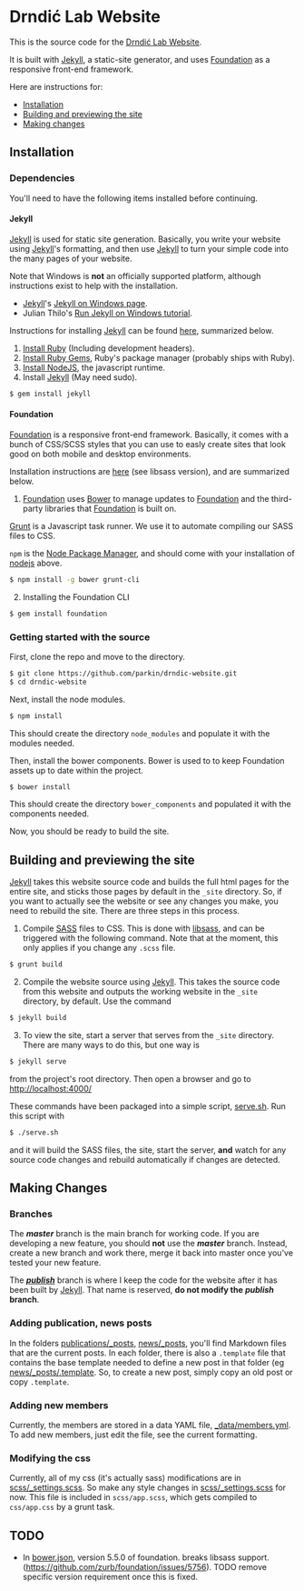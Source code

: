 # Drndić Lab Website

This is the source code for the [Drndić Lab Website](http://www.physics.upenn.edu/drndicgroup/).

It is built with [Jekyll], a static-site generator, and uses [Foundation] as a responsive front-end framework.

Here are instructions for:

* [Installation](#installation)
* [Building and previewing the site](#building-and-previewing-the-site)
* [Making changes](#making-changes)

## Installation

### Dependencies

You'll need to have the following items installed before continuing.

#### Jekyll

[Jekyll] is used for static site generation. Basically, you write your website using [Jekyll]'s formatting, and then use [Jekyll] to turn your simple code into the many pages of your website.

Note that Windows is **not** an officially supported platform, although instructions exist to help with the installation.

 * [Jekyll]'s [Jekyll on Windows page](http://jekyllrb.com/docs/windows/#installation).
 * Julian Thilo's [Run Jekyll on Windows tutorial](http://jekyll-windows.juthilo.com/).

Instructions for installing [Jekyll] can be found [here](http://jekyllrb.com/docs/installation/), summarized below. 

 1. [Install Ruby](http://www.ruby-lang.org/en/downloads/) (Including development headers).
 2. [Install Ruby Gems](http://rubygems.org/pages/download), Ruby's package manager (probably ships with Ruby).
 3. [Install NodeJS](http://nodejs.org/), the javascript runtime.
 4. Install [Jekyll] (May need sudo). 
```bash
$ gem install jekyll
```

#### Foundation

[Foundation] is a responsive front-end framework. Basically, it comes with a bunch of CSS/SCSS styles that you can use to easly create sites that look good on both mobile and desktop environments.

Installation instructions are [here](http://foundation.zurb.com/docs/sass.html) (see libsass version), and are summarized below.

1. [Foundation] uses [Bower](http://bower.io/) to manage updates to [Foundation] and the third-party libraries that [Foundation] is built on.

  [Grunt](http://gruntjs.com/) is a Javascript task runner. We use it to automate compiling our SASS files to CSS.

  `npm` is the [Node Package Manager](https://www.npmjs.org/), and should come with your installation of [nodejs](http://nodejs.org/) above.
  
  ```bash
$ npm install -g bower grunt-cli
  ```

2. Installing the Foundation CLI

  ```bash
$ gem install foundation
  ```

### Getting started with the source

First, clone the repo and move to the directory.

```bash
$ git clone https://github.com/parkin/drndic-website.git
$ cd drndic-website
```

Next, install the node modules.

```bash
$ npm install
```

This should create the directory `node_modules` and populate it with the modules needed.

Then, install the bower components. Bower is used to to keep Foundation assets up to date within the project.

```bash
$ bower install
```
This should create the directory `bower_components` and populated it with the components needed.

Now, you should be ready to build the site.

## Building and previewing the site

[Jekyll] takes this website source code and builds the full html pages for the entire site, and sticks those pages by default in the `_site` directory. So, if you want to actually see the website or see any changes you make, you need to rebuild the site. There are three steps in this process.

1. Compile [SASS](http://sass-lang.com/) files to CSS. This is done with [libsass](http://libsass.org/), and can be triggered with the following command. Note that at the moment, this only applies if you change any `.scss` file.

  ```bash
$ grunt build
  ```
  
2. Compile the website source using [Jekyll]. This takes the source code from this website and outputs the working website in the `_site` directory, by default. Use the command

  ```bash
$ jekyll build
  ```
3. To view the site, start a server that serves from the `_site` directory. There are many ways to do this, but one way is
 
  ```bash
$ jekyll serve
  ```
  
  from the project's root directory. Then open a browser and go to [http://localhost:4000/](http://localhost:4000/)

These commands have been packaged into a simple script, [serve.sh](serve.sh). Run this script with

```bash
$ ./serve.sh
```

and it will build the SASS files, the site, start the server, **and** watch for any source code changes and rebuild automatically if changes are detected.

## Making Changes

### Branches

The ***master*** branch is the main branch for working code. If you are developing a new feature, you should **not** use the ***master*** branch. Instead, create a new branch and work there, merge it back into master once you've tested your new feature.

The ***[publish](https://github.com/parkin/drndic-website/tree/publish)*** branch is where I keep the code for the website after it has been built by [Jekyll]. That name is reserved, **do not modify the** ***publish*** **branch**.

### Adding publication, news posts

In the folders [publications/_posts](publications/_posts), [news/_posts](news/_posts), you'll find Markdown files that are the current posts. In each folder, there is also a `.template` file that contains the base template needed to define a new post in that folder (eg [news/_posts/.template](news/_posts/.template). So, to create a new post, simply copy an old post or copy `.template`.

### Adding new members

Currently, the members are stored in a data YAML file, [_data/members.yml](_data/members.yml). To add new members, just edit the file, see the current formatting.

### Modifying the css

Currently, all of my css (it's actually sass) modifications are in [scss/_settings.scss](scss/_settings.scss). So make any style changes in [scss/_settings.scss](scss/_settings.scss) for now. This file is included in `scss/app.scss`, which gets compiled to `css/app.css` by a grunt task. 


[Jekyll]: http://jekyllrb.com/
[Foundation]: http://foundation.zurb.com/

## TODO

- In [bower.json](bower.json), version 5.5.0 of foundation. breaks libsass support. (https://github.com/zurb/foundation/issues/5756). TODO remove specific version requirement once this is fixed.

